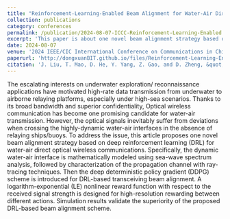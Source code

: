 ```yaml
---
title: "Reinforcement-Learning-Enabled Beam Alignment for Water-Air Direct Optical Wireless Communications"
collection: publications
category: conferences
permalink: /publication/2024-08-07-ICCC-Reinforcement-Learning-Enabled Beam Alignment for Water-Air Direct Optical Wireless Communications-number-10
excerpt: 'This paper is about one novel beam alignment strategy based on deep reinforcement learning (DRL) for water-air direct optical wireless communications.'
date: 2024-08-07
venue: '2024 IEEE/CIC International Conference on Communications in China (ICCC)'
paperurl: 'http://dongxuanBIT.github.io/files/Reinforcement-Learning-Enabled_Beam_Alignment_for_Water-Air_Direct_Optical_Wireless_Communications.pdf'
citation: 'J. Liu, T. Mao, D. He, Y. Yang, Z. Gao, and D. Zheng, &quot;Reinforcement-Learning-Enabled Beam Alignment for Water-Air Direct Optical Wireless Communications,&quot; in <i>Proc. 2024 IEEE/CIC International Conference on Communications in China (ICCC)</i>, Hangzhou, China, 2024, pp. 138-143.'
---
```


The escalating interests on underwater exploration/ reconnaissance applications have motivated high-rate data transmission from underwater to airborne relaying platforms, especially under high-sea scenarios. Thanks to its broad bandwidth and superior confidentiality, Optical wireless communication has become one promising candidate for water-air transmission. However, the optical signals inevitably suffer from deviations when crossing the highly-dynamic water-air interfaces in the absence of relaying ships/buoys. To address the issue, this article proposes one novel beam alignment strategy based on deep reinforcement learning (DRL) for water-air direct optical wireless communications. Specifically, the dynamic water-air interface is mathematically modeled using sea-wave spectrum analysis, followed by characterization of the propagation channel with ray-tracing techniques. Then the deep deterministic policy gradient (DDPG) scheme is introduced for DRL-based transceiving beam alignment. A logarithm-exponential (LE) nonlinear reward function with respect to the received signal strength is designed for high-resolution rewarding between different actions. Simulation results validate the superiority of the proposed DRL-based beam alignment scheme.